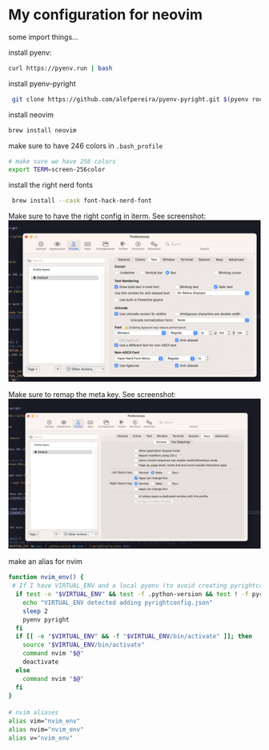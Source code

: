 # My configuration for neovim

some import things...

install pyenv:

```bash
curl https://pyenv.run | bash
```

install pyenv-pyright
```bash
 git clone https://github.com/alefpereira/pyenv-pyright.git $(pyenv root)/plugins/pyenv-pyright
 ```

 install neovim

 ```bash
 brew install neovim
 ```

make sure to have 246 colors in `.bash_profile`

```bash
# make sure we have 256 colors
export TERM=screen-256color
```

install the right nerd fonts
```bash
 brew install --cask font-hack-nerd-font
 ```

 Make sure to have the right config in iterm. See screenshot:
 ![alt text](./iterm2_fonts.png "Iterm fonts")


 Make sure to remap the meta key. See screenshot:
 ![alt text](./iterm2_meta.png "Iterm fonts")



make an alias for nvim

```bash
function nvim_env() {
 # If I have VIRTUAL_ENV and a local pyenv (to avoid creating pyrightconfig.json everywhere) but not the pyrightconfig.json create it
  if test -e "$VIRTUAL_ENV" && test -f .python-version && test ! -f pyrightconfig.json; then
    echo "VIRTUAL_ENV detected adding pyrightconfig.json"
    sleep 2
    pyenv pyright
  fi
  if [[ -e "$VIRTUAL_ENV" && -f "$VIRTUAL_ENV/bin/activate" ]]; then
    source "$VIRTUAL_ENV/bin/activate"
    command nvim "$@"
    deactivate
  else
    command nvim "$@"
  fi
}

# nvim aliases
alias vim="nvim_env"
alias nvim="nvim_env"
alias v="nvim_env"
```
